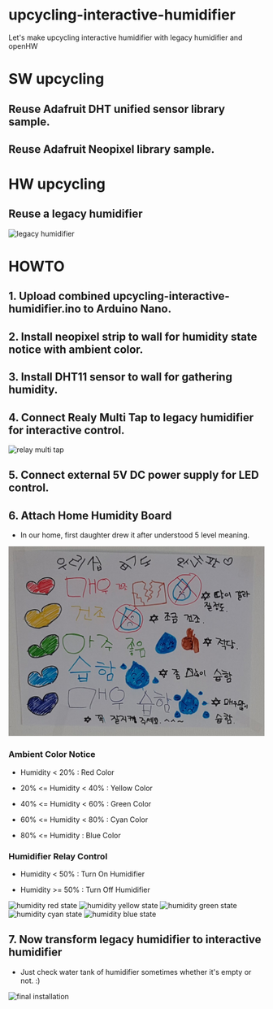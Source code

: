 # upcycling-interactive-humidifier
Let's make upcycling interactive humidifier with legacy humidifier and openHW

# SW upcycling
## Reuse Adafruit DHT unified sensor library sample.
## Reuse Adafruit Neopixel library sample.

# HW upcycling
## Reuse a legacy humidifier 
![legacy humidifier](/media/legacy_humidifier.png)

# HOWTO

## 1. Upload combined upcycling-interactive-humidifier.ino to Arduino Nano.

## 2. Install neopixel strip to wall for humidity state notice with ambient color.

## 3. Install DHT11 sensor to wall for gathering humidity.

## 4. Connect Realy Multi Tap to legacy humidifier for interactive control.
![relay multi tap](/media/relay_multi_tap.png)

## 5. Connect external 5V DC power supply for LED control.

## 6. Attach Home Humidity Board
- In our home, first daughter drew it after understood 5 level meaning.

![home humidity board](/media/home_humidity_board.png)

### Ambient Color Notice
- Humidity < 20% : Red Color

- 20% <= Humidity < 40% : Yellow Color

- 40% <= Humidity < 60% : Green Color

- 60% <= Humidity < 80% : Cyan Color

- 80% <= Humidity : Blue Color

### Humidifier Relay Control
- Humidity < 50% : Turn On Humidifier

- Humidity >= 50% : Turn Off Humidifier

![humidity red state](/media/humidity_red_state.png)
![humidity yellow state](/media/humidity_yellow_state.png)
![humidity green state](/media/humidity_green_state.png)
![humidity cyan state](/media/humidity_cyan_state.png)
![humidity blue state](/media/humidity_blue_state.png)

## 7. Now transform legacy humidifier to interactive humidifier
- Just check water tank of humidifier sometimes whether it's empty or not. :)

![final installation](/media/final_installation.png)
